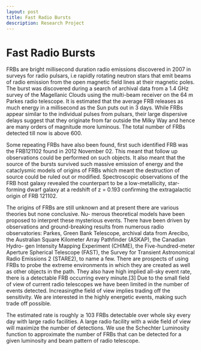 ```yaml
---
layout: post
title: Fast Radio Bursts
description: Research Project
---
```


# Fast Radio Bursts

FRBs are bright millisecond duration radio emissions discovered in 2007 in surveys for radio pulsars,
i.e rapidly rotating neutron stars that emit beams of radio emission from the open magnetic field lines at
their magnetic poles. The burst was discovered during a search of archival data from a 1.4 GHz survey of the
Magellanic Clouds using the multi-beam receiver on the 64 m Parkes radio telescope. It is estimated that
the average FRB releases as much energy in a millisecond as the Sun puts out in 3 days. While FRBs appear
similar to the individual pulses from pulsars, their large dispersive delays suggest that they originate from far
outside the Milky Way and hence are many orders of magnitude more luminous. The total number of FRBs
detected till now is above 600.

Some repeating FRBs have also been found, first such identified FRB was the FRB121102 found in 2012
November 02. This meant that follow up observations could be performed on such objects. It also meant that
the source of the bursts survived such massive emission of energy and the cataclysmic models of origins of FRBs
which meant the destruction of source could be ruled out or modified. Spectroscopic observations of the FRB
host galaxy revealed the counterpart to be a low-metallicity, star-forming dwarf galaxy at a redshift of z = 0.193
confirming the extragalactic origin of FRB 121102.

The origins of FRBs are still unknown and at present there are various theories but none conclusive. Nu-
merous theoretical models have been proposed to interpret these mysterious events. There have been driven by observations and ground-breaking results from numerous radio observatories: Parkes, Green Bank Telescope,
archival data from Arecibo, the Australian Square Kilometer Array Pathfinder (ASKAP), the Canadian Hydro-
gen Intensity Mapping Experiment (CHIME), the Five-hundred-meter Aperture Spherical Telescope (FAST),
the Survey for Transient Astronomical Radio Emissions 2 (STARE2), to name a few. There are prospects of
using FRBs to probe the extreme environments in which they are created as well as other objects in the path.
They also have high implied all-sky event rate, there is a detectable FRB occurring every minute.[3] Due to the
small field of view of current radio telescopes we have been limited in the number of events detected. Increasingthe field of view implies trading off the sensitivity. We are interested in the highly energetic events, making such trade off possible.

The estimated rate is roughly ≳ 103 FRBs detectable over whole sky every day with large radio facilities.
A large radio facility with a wide field of view will maximize the number of detections.
We use the Schechter Luminosity function to approximate the number of FRBs that can be detected for a
given luminosity and beam pattern of radio telescope.
